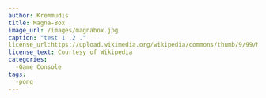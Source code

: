 ```yaml
---
author: Kremmudis
title: Magna-Box 
image_url: /images/magnabox.jpg
caption: "test 1 ,2 ."
license_url:https://upload.wikimedia.org/wikipedia/commons/thumb/9/99/Magnavox-Odyssey-Console-Set.jpg/1920px-Magnavox-Odyssey-Console-Set.jpg
license_text: Courtesy of Wikipedia
categories:
  -Game Console
tags:
  -pong
---
```

